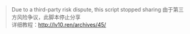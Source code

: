 > Due to a third-party risk dispute, this script stopped sharing
> 由于第三方风险争议，此脚本停止分享  
>详细教程：http://lv10.ren/archives/45/
